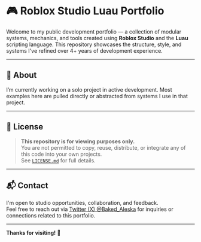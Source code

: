 # 🎮 Roblox Studio Luau Portfolio

Welcome to my public development portfolio — a collection of modular systems, mechanics, and tools created using **Roblox Studio** and the **Luau** scripting language. This repository showcases the structure, style, and systems I've refined over 4+ years of development experience.

---

## 📌 About

I’m currently working on a solo project in active development. Most examples here are pulled directly or abstracted from systems I use in that project.

---

## 📄 License

> **This repository is for viewing purposes only.**  
> You are not permitted to copy, reuse, distribute, or integrate any of this code into your own projects.  
> See [`LICENSE.md`](./LICENSE.md) for full details.

---

## 📬 Contact

I'm open to studio opportunities, collaboration, and feedback.  
Feel free to reach out via [Twitter (X) @Baked_Aleska](https://x.com/Baked_Aleska) for inquiries or connections related to this portfolio.

---

**Thanks for visiting!** 🚀
